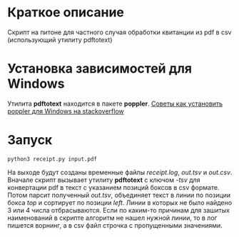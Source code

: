 # Краткое описание
Скрипт на питоне для частного случая обработки квитанции из pdf в csv (использующий утилиту pdftotext)

# Установка зависимостей для Windows
Утилита **pdftotext** находится в пакете **poppler**.
[Советы как установить poppler для Windows на stackoverflow](https://stackoverflow.com/questions/18381713/how-to-install-poppler-on-windows)

# Запуск
```
python3 receipt.py input.pdf
```

На выходе будут созданы временные файлы *receipt.log*, *out.tsv* и *out.csv*.
Вначале скрипт вызывает утилиту **pdftotext** c ключом *-tsv* для конвертации pdf в текст с указанием позиций боксов в csv формате.
Потом парсит полученный *out.tsv*, объединяет текст в линии по позиции бокса *top* и сортирует по позиции *left*.
Линии в которых не было найдено 3 или 4 числа отбрасываются.
Если по каким-то причинам для зашитых наименований в скрипте алгоритм не нашел нужной линии, то в лог пишется ворнинг, а в csv файл строчка с пропущенными значениями.
